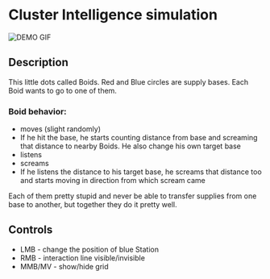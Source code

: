 # Cluster Intelligence simulation

![DEMO GIF](https://user-images.githubusercontent.com/83420512/210019036-655bd569-49bb-4cc0-8cb3-3358c5f19485.gif)

## Description

This little dots called Boids. Red and Blue circles are supply bases. Each Boid wants to go to one of them.
### Boid behavior: 
- moves (slight randomly)
- If he hit the base, he starts counting distance from base and screaming that distance to nearby Boids. He also change his own target base
- listens
- screams
- If he listens the distance to his target base, he screams that distance too and starts moving in direction from which scream came

Each of them pretty stupid and never be able to transfer supplies from one base to another, but together they do it pretty well.

## Controls
- LMB - change the position of blue Station
- RMB - interaction line visible/invisible 
- MMB/MV - show/hide grid
